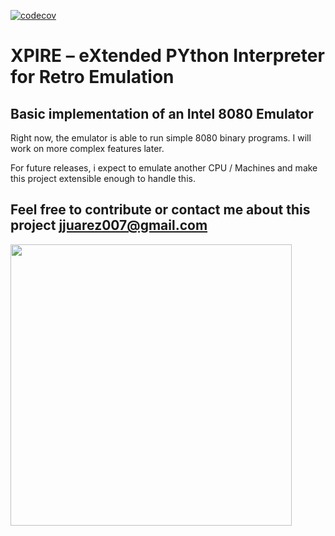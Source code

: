 [![codecov](https://codecov.io/gh/JorgeJuarezM/xpire/graph/badge.svg?token=ZL54DIVD0M)](https://codecov.io/gh/JorgeJuarezM/xpire)

# XPIRE – eXtended PYthon Interpreter for Retro Emulation

## Basic implementation of an Intel 8080 Emulator

Right now, the emulator is able to run simple 8080 binary programs. I will work on more complex features later.

For future releases, i expect to emulate another CPU / Machines and make this project extensible enough to handle this.

## Feel free to contribute or contact me about this project jjuarez007@gmail.com

<img src="https://github.com/user-attachments/assets/94029405-b52b-4fc6-9f11-d306d83e6898" width="450px"/>
